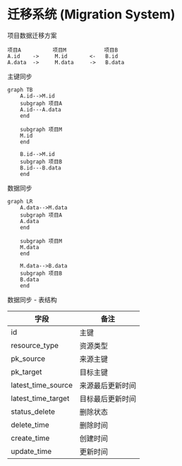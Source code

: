 # 迁移系统 (Migration System)

项目数据迁移方案

```
项目A          项目M            项目B
A.id    ->     M.id       <-   B.id
A.data  ->     M.data     ->   B.data
```

主键同步
```graph
graph TB
    A.id-->M.id
    subgraph 项目A
    A.id---A.data
    end

    subgraph 项目M
    M.id
    end

    B.id-->M.id
    subgraph 项目B
    B.id---B.data
    end
```

数据同步
```graph
graph LR
    A.data-->M.data
    subgraph 项目A
    A.data
    end

    subgraph 项目M
    M.data
    end

    M.data-->B.data
    subgraph 项目B
    B.data
    end
```


数据同步 - 表结构

字段 | 备注
--- | ---
id | 主键
resource_type | 资源类型
pk_source | 来源主键
pk_target | 目标主键
latest_time_source | 来源最后更新时间
latest_time_target | 目标最后更新时间
status_delete | 删除状态
delete_time | 删除时间
create_time | 创建时间
update_time | 更新时间
